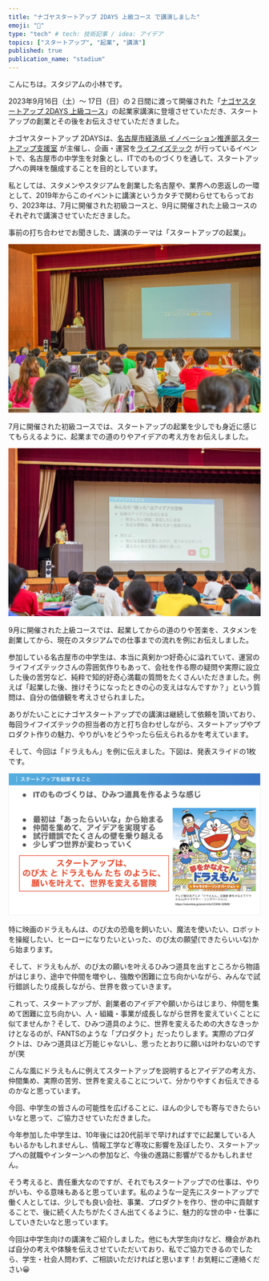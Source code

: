 ```yaml
---
title: "ナゴヤスタートアップ 2DAYS 上級コース で講演しました"
emoji: "🔦"
type: "tech" # tech: 技術記事 / idea: アイデア
topics: ["スタートアップ", "起業", "講演"]
published: true
publication_name: "stadium"
---
```


こんにちは。スタジアムの小林です。

2023年9月16日（土）〜 17日（日）の２日間に渡って開催された「[ナゴヤスタートアップ 2DAYS 上級コース](https://project.life-is-tech.com/nagoya2023_joukyu)」の起業家講演に登壇させていただき、スタートアップの創業とその後をお伝えさせていただきました。

ナゴヤスタートアップ 2DAYSは、[名古屋市経済局 イノベーション推進部スタートアップ支援室](https://nagoya-innovation.jp/) が主催し、企画・運営を[ライフイズテック](https://life-is-tech.com/) が行っているイベントで、名古屋市の中学生を対象とし、ITでのものづくりを通して、スタートアップへの興味を醸成することを目的としています。



私としては、スタメンやスタジアムを創業した名古屋や、業界への恩返しの一環として、2019年からこのイベントに講演というカタチで関わらせてもらっており、2023年は、7月に開催された初級コースと、9月に開催された上級コースのそれぞれで講演させていただきました。

事前の打ち合わせでお聞きした、講演のテーマは「スタートアップの起業」。

![スタートアップの起業とその後](/images/nagoya_startup_2day_2023_1.jpg)

7月に開催された初級コースでは、スタートアップの起業を少しでも身近に感じてもらえるように、起業までの道のりやアイデアの考え方をお伝えしました。

![アイデアを考える](/images/nagoya_startup_2day_2023_2.jpg)

9月に開催された上級コースでは、起業してからの道のりや苦楽を、スタメンを創業してから、現在のスタジアムでの仕事までの流れを例にお伝えしました。

参加している名古屋市の中学生は、本当に真剣かつ好奇心に溢れていて、運営のライフイズテックさんの雰囲気作りもあって、会社を作る際の疑問や実際に設立した後の苦労など、純粋で知的好奇心満載の質問をたくさんいただきました。例えば「起業した後、挫けそうになったときの心の支えはなんですか？」という質問は、自分の価値観を考えさせられました。


ありがたいことにナゴヤスタートアップでの講演は継続して依頼を頂いており、毎回ライフイズテックの担当者の方と打ち合わせしながら、スタートアップやプロダクト作りの魅力、やりがいをどうやったら伝えられるかを考えています。

そして、今回は「ドラえもん」を例に伝えました。下図は、発表スライドの1枚です。

![ITのものづくりは、ひみつ道具を作るような感じ](/images/nagoya_startup_2day_2023_3.png)

特に映画のドラえもんは、のび太の恐竜を飼いたい、魔法を使いたい、ロボットを操縦したい、ヒーローになりたいといった、のび太の願望(できたらいいな)から始まります。

そして、ドラえもんが、のび太の願いを叶えるひみつ道具を出すところから物語がはじまり、途中で仲間を増やし、強敵や困難に立ち向かいながら、みんなで試行錯誤したり成長しながら、世界を救っていきます。

これって、スタートアップが、創業者のアイデアや願いからはじまり、仲間を集めて困難に立ち向かい、人・組織・事業が成長しながら世界を変えていくことに似てませんか？そして、ひみつ道具のように、世界を変えるための大きなきっかけとなるのが、FANTSのような「プロダクト」だったりします。実際のプロダクトは、ひみつ道具ほど万能じゃないし、思ったとおりに願いは叶わないのですが(笑

こんな風にドラえもんに例えてスタートアップを説明するとアイデアの考え方、仲間集め、実際の苦労、世界を変えることについて、分かりやすくお伝えできるのかなと思っています。

今回、中学生の皆さんの可能性を広げることに、ほんの少しでも寄与できたらいいなと思って、ご協力させていただきました。

今年参加した中学生は、10年後には20代前半で早ければすでに起業している人もいるかもしれませんし、情報工学など専攻に影響を及ぼしたり、スタートアップへの就職やインターンへの参加など、今後の進路に影響がでるかもしれません。

そう考えると、責任重大なのですが、それでもスタートアップでの仕事は、やりがいも、やる意味もあると思っています。私のような一足先にスタートアップで働く人としては、少しでも良い会社、事業、プロダクトを作り、世の中に貢献することで、後に続く人たちがたくさん出てくるように、魅力的な世の中・仕事にしていきたいなと思っています。

今回は中学生向けの講演をご紹介しました。他にも大学生向けなど、機会があれば自分の考えや体験を伝えさせていただいており、私でご協力できるのでしたら、学生・社会人問わず、ご相談いただければと思います！お気軽にご連絡ください😀
